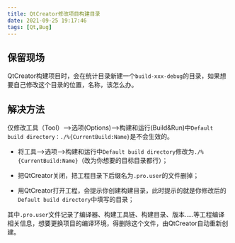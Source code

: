 ```yaml
---
title: QtCreator修改项目构建目录
date: 2021-09-25 19:17:46
tags: [Qt,Bug]
---
```


## 保留现场

QtCreator构建项目时，会在统计目录新建一个`build-xxx-debug`的目录，如果想要自己修改这个目录的位置，名称，该怎么办。

## 解决方法

仅修改工具（Tool）–>选项(Options)–>构建和运行(Build&Run)中`Default build directory：./%{CurrentBuild:Name}`是不会生效的。

- 将工具–>选项–>构建和运行中`Default build directory`修改为`./%{CurrentBuild:Name}`（改为你想要的目标目录都行）；

- 把QtCreator关闭，把工程目录下后缀名为`.pro.user`的文件删掉；

- 用QtCreator打开工程，会提示你创建构建目录，此时提示的就是你修改后的`Default build directory`中填写的目录；

其中`.pro.user`文件记录了编译器、构建工具链、构建目录、版本…..等工程编译相关信息，想要更换项目的编译环境，得删除这个文件，由QtCreator自动重新创建。

